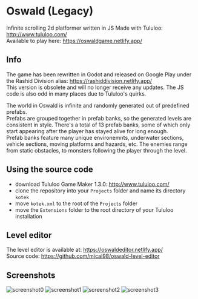 # Oswald (Legacy)

Infinite scrolling 2d platformer written in JS
Made with Tululoo: http://www.tululoo.com/  
Available to play here: https://oswaldgame.netlify.app/  

## Info
The game has been rewritten in Godot and released on Google Play under the Rashid Division alias: https://rashiddivision.netlify.app/  
This version is obsolete and will no longer receive any updates. The JS code is also odd in many places due to Tululoo's quirks.  

The world in Oswald is infinite and randomly generated out of predefined prefabs.  
Prefabs are grouped together in prefab banks, so the generated levels are consistent in style.
There's a total of 13 prefab banks, some of which only start appearing after the player has stayed alive for long enough.  
Prefab banks feature many unique environemnts, underwater sections, vehicle sections, moving platforms and hazards, etc.
The enemies range from static obstacles, to monsters following the player through the level.

## Using the source code
- download Tululoo Game Maker 1.3.0: http://www.tululoo.com/
- clone the repository into your `Projects` folder and name its directory `kotek`
- move `kotek.xml` to the root of the `Projects` folder
- move the `Extensions` folder to the root directory of your Tululoo installation

## Level editor
The level editor is available at: https://oswaldeditor.netlify.app/  
Source code: https://github.com/micai98/oswald-level-editor  

## Screenshots
![screenshot0](https://oswaldgame.netlify.app/webimg/screenshot0.jpg)
![screenshot1](https://oswaldgame.netlify.app/webimg/screenshot1.jpg)
![screenshot2](https://oswaldgame.netlify.app/webimg/screenshot2.jpg)
![screenshot3](https://oswaldgame.netlify.app/webimg/screenshot3.jpg)